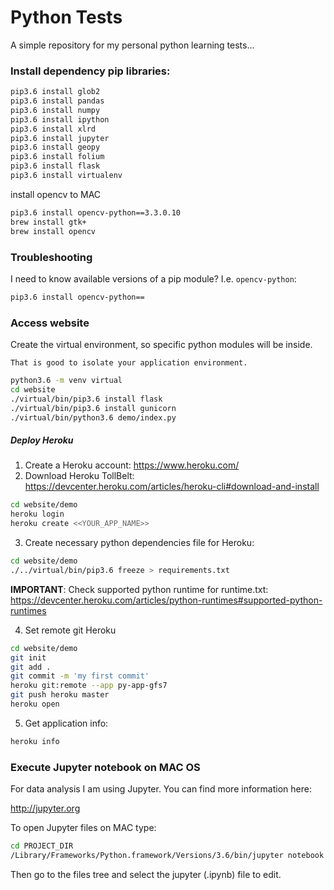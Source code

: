 # Python Tests

A simple repository for my personal python learning tests...


### Install dependency pip libraries:

```bash
pip3.6 install glob2
pip3.6 install pandas
pip3.6 install numpy
pip3.6 install ipython
pip3.6 install xlrd
pip3.6 install jupyter
pip3.6 install geopy
pip3.6 install folium
pip3.6 install flask
pip3.6 install virtualenv
```

install opencv to MAC

```bash
pip3.6 install opencv-python==3.3.0.10
brew install gtk+
brew install opencv
```

### Troubleshooting

I need to know available versions of a pip module? I.e. `opencv-python`:

```bash
pip3.6 install opencv-python==
```

### Access website

Create the virtual environment, so specific python modules will be inside.

`That is good to isolate your application environment.`

```bash
python3.6 -m venv virtual
cd website
./virtual/bin/pip3.6 install flask
./virtual/bin/pip3.6 install gunicorn
./virtual/bin/python3.6 demo/index.py
```


##### Deploy Heroku

1. Create a Heroku account: https://www.heroku.com/
2. Download Heroku TollBelt: https://devcenter.heroku.com/articles/heroku-cli#download-and-install

```bash
cd website/demo
heroku login
heroku create <<YOUR_APP_NAME>>
```

3. Create necessary python dependencies file for Heroku:

```bash
cd website/demo
./../virtual/bin/pip3.6 freeze > requirements.txt
```

**IMPORTANT**: Check supported python runtime for runtime.txt: https://devcenter.heroku.com/articles/python-runtimes#supported-python-runtimes


4. Set remote git Heroku


```bash
cd website/demo
git init
git add .
git commit -m 'my first commit'
heroku git:remote --app py-app-gfs7
git push heroku master
heroku open
```

5. Get application info:

```bash
heroku info
```

### Execute Jupyter notebook on MAC OS

For data analysis I am using Jupyter. You can find more information here:

http://jupyter.org

To open Jupyter files on MAC type:

```bash
cd PROJECT_DIR
/Library/Frameworks/Python.framework/Versions/3.6/bin/jupyter notebook
```

Then go to the files tree and select the jupyter (.ipynb) file to edit. 